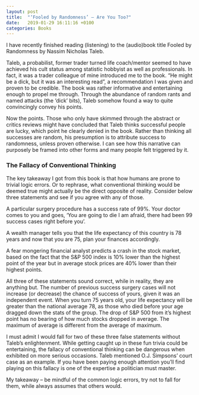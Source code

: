 ```yaml
---
layout: post
title:  "‘Fooled by Randomness’ – Are You Too?"
date:   2019-01-29 16:11:16 +0100
categories: Books
---
```

I have recently finished reading (listening) to the (audio)book title Fooled by Randomness by Nassim Nicholas Taleb. 

<!--MORE-->

Taleb, a probabilist, former trader turned life coach/mentor seemed to have achieved his cult status among statistic hobbyist as well as professionals. In fact, it was a trader colleague of mine introduced me to the book. “He might be a dick, but it was an interesting read”, a recommendation I was given and proven to be credible. The book was rather informative and entertaining enough to propel me through. Through the abundance of random rants and named attacks (the ‘dick’ bits), Taleb somehow found a way to quite convincingly convey his points.

Now the points. Those who only have skimmed through the abstract or critics reviews might have concluded that Taleb thinks successful people are lucky, which point he clearly denied in the book. Rather than thinking all successes are random, his presumption is to attribute success to randomness, unless proven otherwise. I can see how this narrative can purposely be framed into other forms and many people felt triggered by it.

### The Fallacy of Conventional Thinking
The key takeaway I got from this book is that how humans are prone to trivial logic errors. Or to rephrase, what conventional thinking would be deemed true might actually be the direct opposite of reality. Consider below three statements and see if you agree with any of those.

A particular surgery procedure has a success rate of 99%. Your doctor comes to you and goes, ‘You are going to die I am afraid, there had been 99 success cases right before you’.

A wealth manager tells you that the life expectancy of this country is 78 years and now that you are 75, plan your finances accordingly.

A fear mongering financial analyst predicts a crash in the stock market, based on the fact that the S&P 500 index is 10% lower than the highest point of the year but in average stock prices are 40% lower than their highest points.

All three of these statements sound correct, while in reality, they are anything but. The number of previous success surgery cases will not increase (or decrease) the chance of success of yours, given it was an independent event. When you turn 75 years old, your life expectancy will be greater than the national average 78, as those who died before your age dragged down the stats of the group. The drop of S&P 500 from it’s highest point has no bearing of how much stocks dropped in average. The maximum of average is different from the average of maximum.

I must admit I would fall for two of these three false statements without Taleb’s enlightenment. While getting caught up in these fun trivia could be entertaining, the fallacy of conventional thinking can be dangerous when exhibited on more serious occasions. Taleb mentioned O.J. Simpsons’ court case as an example. If you have been paying enough attention you’ll find playing on this fallacy is one of the expertise a politician must master.

My takeaway – be mindful of the common logic errors, try not to fall for them, while always assumes that others would.
